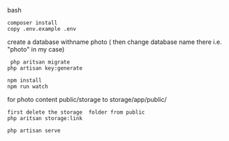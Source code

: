  bash
 ```
 composer install
 copy .env.example .env 
 ```
 create a database  withname photo
 ( then change database name there i.e. "photo" in my case)
 ```
  php aritsan migrate 
 php artisan key:generate
 ```
```
npm install 
npm run watch 
```
for photo content public/storage  to storage/app/public/
``` 
first delete the storage  folder from public
php aritsan storage:link
```
```
php artisan serve
```

